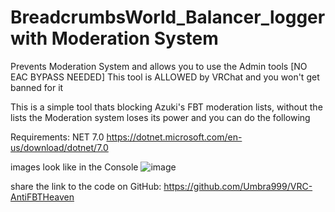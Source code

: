 # BreadcrumbsWorld_Balancer_logger with Moderation System
Prevents Moderation System and allows you to use the Admin tools [NO EAC BYPASS NEEDED] This tool is ALLOWED by VRChat and you won't get banned for it

This is a simple tool thats blocking Azuki's FBT moderation lists, without the lists the Moderation system loses its power and you can do the following

Requirements: NET 7.0 https://dotnet.microsoft.com/en-us/download/dotnet/7.0

images look like in the Console
![image](https://github.com/RatingGull27/World_Balancer_logger/assets/45981158/0054135f-488f-4ac1-9739-f86bec781277)

share the link to the code on GitHub: https://github.com/Umbra999/VRC-AntiFBTHeaven
